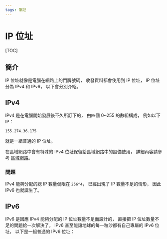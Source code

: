 ```yaml
---
tags: 筆記
---
```


# IP 位址

[TOC]

## 簡介

IP 位址就像是電腦在網路上的門牌號碼，
收發資料都會使用到 IP 位址，
IP 位址分為 IPv4 和 IPv6，
以下會分別介紹。

## IPv4

IPv4 是在電腦開始發展後不久所訂下的，
由四個 0~255 的數組構成，
例如以下 IP：

`155.274.36.175`

就是一組普通的 IP 位址。

在區域網路中會有特殊的 IPv4 位址保留給區域網路中的設備使用，
詳細內容請參考 [區域網路](區域網路.md)。

### 問題

IPv4 能夠分配的總 IP 數量侷限在 `256^4`，
已經出現了 IP 數量不足的情形，
因此 IPv6 也就誕生了。

## IPv6

IPv6 是因應 IPv4 能夠分配的 IP 位址數量不足而設計的，
直接把 IP 位址數量不足的問題給一次解決了，
IPv6 甚至能讓地球的每一粒沙都有自己專屬的 IPv6 位址，
以下是一組普通的 IPv6 位址：

<!-- 未完成 -->